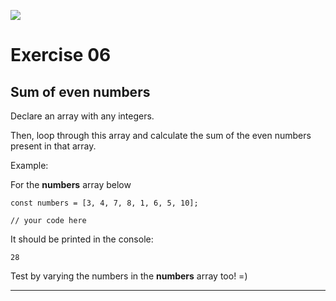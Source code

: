 ![](https://i.imgur.com/xG74tOh.png)

# Exercise 06

## Sum of even numbers

Declare an array with any integers.

Then, loop through this array and calculate the sum of the even numbers present in that array.

Example:

For the **numbers** array below

```javascript=
const numbers = [3, 4, 7, 8, 1, 6, 5, 10];

// your code here
```

It should be printed in the console:

```
28
```

Test by varying the numbers in the **numbers** array too! =)

---